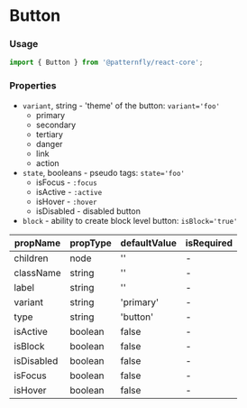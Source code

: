 # Button

### Usage

```js
import { Button } from '@patternfly/react-core';
```


<!-- STORY -->

### Properties

* `variant`, string - 'theme' of the button: `variant='foo'`
  * primary
  * secondary
  * tertiary
  * danger
  * link
  * action
* `state`, booleans - pseudo tags: `state='foo'`
  * isFocus - `:focus`
  * isActive - `:active`
  * isHover - `:hover`
  * isDisabled - disabled button
* `block` - ability to create block level button: `isBlock='true'`

| propName | propType | defaultValue | isRequired |
| -------- | -------- | ------------ | ---------- |
| children | node     | ''           | -          |
| className| string   | ''           | -          |
| label    | string   | ''           | -          |
| variant  | string   | 'primary'    | -          |
| type     | string   | 'button'     | -          |
| isActive | boolean  | false        | -          |
| isBlock  | boolean  | false        | -          |
| isDisabled| boolean  | false        | -          |
| isFocus | boolean  | false        | -          |
| isHover | boolean  | false        | -          |